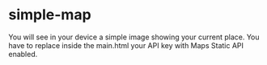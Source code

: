 # simple-map

You will see in your device a simple image showing your current place.
You have to replace inside the main.html your API key with Maps Static API enabled.
